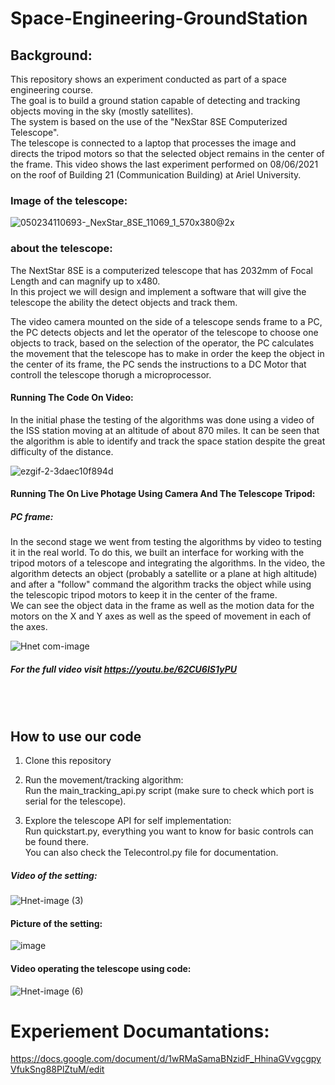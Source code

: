 # Space-Engineering-GroundStation


## Background: 

This repository shows an experiment conducted as part of a space engineering course. <br />
The goal is to build a ground station capable of detecting and tracking objects moving in the sky (mostly satellites).<br />
The system is based on the use of the "NexStar 8SE Computerized Telescope". <br />
The telescope is connected to a laptop that processes the image and directs the tripod motors so that the selected object remains in the center of the frame.
This video shows the last experiment performed on 08/06/2021 on the roof of Building 21 (Communication Building) at Ariel University.<br />


### Image of the telescope: 

![050234110693-_NexStar_8SE_11069_1_570x380@2x](https://user-images.githubusercontent.com/57401083/120164921-5ad82980-c1fb-11eb-9b6a-66e0d66d3fdf.jpg)


### about the telescope: 

The NextStar 8SE is a computerized telescope that has 2032mm of Focal Length and can magnify up to x480. <br />
In this project we will design and implement a software that will give the telescope the ability the detect objects and track them. <br />

The video camera mounted on the side of a telescope sends frame to a PC, the PC detects objects and let the operator of the telescope to choose one objects to track,
based on the selection of the operator, the PC calculates the movement that the telescope has to make in order the keep the object
in the center of its frame, the PC sends the instructions to a DC Motor that controll the telescope thorugh a microprocessor. <br />


#### Running The Code On Video: 
In the initial phase the testing of the algorithms was done using a video of the ISS station moving at an altitude of about 870 miles.
It can be seen that the algorithm is able to identify and track the space station despite the great difficulty of the distance.<br />

![ezgif-2-3daec10f894d](https://user-images.githubusercontent.com/57401083/120172646-8d862000-c203-11eb-9412-6fd2db1137b8.gif)


#### Running The On Live Photage Using Camera And The Telescope Tripod: 

##### PC frame: 
In the second stage we went from testing the algorithms by video to testing it in the real world.
To do this, we built an interface for working with the tripod motors of a telescope and integrating the algorithms.
In the video, the algorithm detects an object (probably a satellite or a plane at high altitude) and after a "follow" command the algorithm tracks the object while using the telescopic tripod motors to keep it in the center of the frame. <br />
We can see the object data in the frame as well as the motion data for the motors on the X and Y axes as well as the speed of movement in each of the axes.

![Hnet com-image](https://user-images.githubusercontent.com/57187365/121262624-203a5500-c8bd-11eb-8afd-840619c753f7.gif)


  ##### For the full video visit https://youtu.be/62CU6IS1yPU <br />

  
   <br /> 
   <br />
  
  ## How to use our code 
  1. Clone this repository  <br />
  
  2. Run the movement/tracking algorithm: <br />
  Run the main_tracking_api.py script (make sure to check which port is serial for the telescope).  <br />
  
  3. Explore the telescope API for self implementation:<br /> 
  Run quickstart.py, everything you want to know for basic controls can be found there. <br />
  You can also check the Telecontrol.py file for documentation. <br />


##### Video of the setting: 

![Hnet-image (3)](https://user-images.githubusercontent.com/57187365/121263150-e1f16580-c8bd-11eb-9809-58de113640a3.gif)


#### Picture of the setting: 

![image](https://user-images.githubusercontent.com/57187365/121382378-37298780-c94f-11eb-9079-78ca48ec7b63.png)

#### Video operating the telescope using code:

![Hnet-image (6)](https://user-images.githubusercontent.com/57187365/121384245-c1262000-c950-11eb-8181-4a82d7a307df.gif)





# Experiement Documantations: 
https://docs.google.com/document/d/1wRMaSamaBNzidF_HhinaGVvgcgpyVfukSng88PlZtuM/edit
